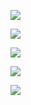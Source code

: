 ![](http://bmob-cdn-1791.b0.upaiyun.com/2016/08/22/6549b64d40a4c3258032f5b42da0ffc5.gif)

![](http://bmob-cdn-1791.b0.upaiyun.com/2016/08/22/6fbc14ca40e9abaa8043a44f39df138b.gif)

![](http://bmob-cdn-1791.b0.upaiyun.com/2016/08/22/06646efb40f443ed800951e7b82ce987.gif)

![](http://bmob-cdn-1791.b0.upaiyun.com/2016/08/22/c00508a440cc460f801fb6c0f5ff4389.gif)

![](http://bmob-cdn-1791.b0.upaiyun.com/2016/08/22/a92e7694404e9df08062f5b500400ccc.gif)
